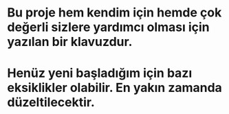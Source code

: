 # Bu proje hem kendim için hemde çok değerli sizlere yardımcı olması için yazılan bir klavuzdur.
# Henüz yeni başladığım için bazı eksiklikler olabilir. En yakın zamanda düzeltilecektir.